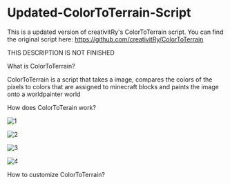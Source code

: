 # Updated-ColorToTerrain-Script
This is a updated version of creativitRy's ColorToTerrain script. You can find the original script here: https://github.com/creativitRy/ColorToTerrain

THIS DESCRIPTION IS NOT FINISHED

What is ColorToTerrain?

ColorToTerrain is a script that takes a image, compares the colors of the pixels to colors that are assigned to minecraft blocks and paints the image onto a worldpainter world

How does ColorToTerain work?



![1](https://user-images.githubusercontent.com/100327335/234902743-bb974e9e-69d2-4324-ae98-f8091c1118c5.png)



![2](https://user-images.githubusercontent.com/100327335/234902762-f9a4928d-b3ab-46bc-99c0-c91f7dcaac47.png)



![3](https://user-images.githubusercontent.com/100327335/234902779-c9ee8d45-3379-4c83-ac84-d59d82c16464.png)



![4](https://user-images.githubusercontent.com/100327335/234902794-8a4778ae-f668-42e6-b111-6a5a88191c41.png)



How to customize ColorToTerrain?
